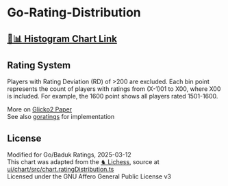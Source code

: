 # Go-Rating-Distribution
## [**🔗📊 Histogram Chart Link**](https://viczommers.github.io/Go-Rating-Distribution/)
## Rating System
Players with Rating Deviation (RD) of >200 are excluded.
Each bin point represents the count of players with ratings from (X-1)01 to X00, where X00 is included. For example, the 1600 point shows all players rated 1501-1600.<br>

More on [Glicko2 Paper](http://www.glicko.net/glicko/glicko2.pdf)<br>
See also [goratings](https://github.com/online-go/goratings) for implementation

## License
Modified for Go/Baduk Ratings, 2025-03-12<br>
This chart was adapted from the [♞ Lichess](https://github.com/lichess-org/lila), source at [ui/chart/src/chart.ratingDistribution.ts](https://github.com/lichess-org/lila/blob/master/ui/chart/src/chart.ratingDistribution.ts)<br>
Licensed under the GNU Affero General Public License v3